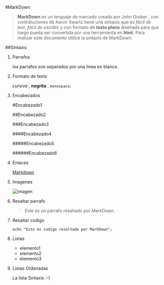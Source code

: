 #MarkDown


> **MarkDown** es un lenguaje de marcado creado por John Gruber , con contribuciones de Aaron Swartz tiene una sintaxis que es _fácil de leer, fácil de escribir_ y con formato de **texto plano** diseñada para que luego pueda ser convertida por una herramienta en **html**. 
Para realizar este documento utilice la sintaxis de MarkDown.

##Sintaxis
1. Parrafos

   los parrafos son separados por una linea en blanco.

2. Formato de texto 

   _cursiva_ , **negrita** , `monospace`. 

3. Encabezados

   #Encabezado1

   ##Encabezado2

   ###Encabezado3

   ####Encabezado4

   #####Encabezado5

   ######Encabezado6

4. Enlaces

   [Markdown](http://daringfireball.net/projects/markdown/basics)

5. Imagenes

   ![imagen](https://github.com/imagen.png)

6. Resaltar parrafo

   > Este es un parrafo resaltado por MarkDown.
   
7. Resaltar codigo

   ```
   echo "Esto es codigo resaltado por MarkDown";
   ```

8. Listas 

   * elemento1
   * elemento2
   * elemento3

9. Listas Ordenadas

   La lista Sintaxis :-)
